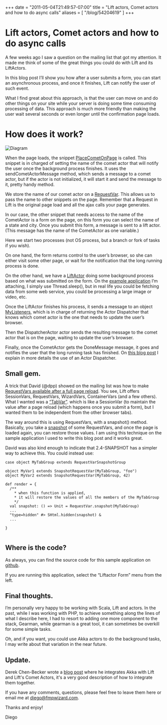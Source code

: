+++
date = "2011-05-04T21:49:57-07:00"
title = "Lift actors, Comet actors and how to do async calls"
aliases = [
	"/blog/54204619"
]
+++

[title=]: /
[category: Lift]: /
[date: 2011/05/24]: /
[tags: {actor, asynchronous, lift, liftweb, scala}]: /


# Lift actors, Comet actors and how to do async calls

A few weeks ago I saw a question on the mailing list that got my attention. It made me think of some of the great things you could do with Lift and its LiftActors.

In this blog post I’ll show you how after a user submits a form, you can start an asynchronous process, and once it finishes, Lift can notify the user of such event.

What I find great about this approach, is that the user can move on and do other things on your site while your server is doing some time consuming processing of data. This approach is much more friendly than making the user wait several seconds or even longer until the confirmation page loads.

# How does it work?

![Diagram](/images/26669544-Lift-actor-blog-post.png)

When the page loads, the snippet [PlaceCometOnPage](https://github.com/fmpwizard/lift-conditional-drop-down-menus/blob/master/src/main/scala/code/snippet/PlaceCometOnPage.scala) is called. This snippet is in charged of setting the name of the comet actor that will notify the user once the background process finishes. It uses the sendCometActorMessage method, which sends a message to a comet actor, but if the actor is not initialized, it will start it and send the message to it, pretty handy method.

We store the name of our comet actor on a [RequestVar](http://simply.liftweb.net/index-4.4.html). This allows us to pass the name to other snippets on the page. Remember that a Request in Lift is the original page load and all the ajax calls your page generates.

In our case, the other snippet that needs access to the name of the CometActor is a form on the page, on this form you can select the name of a state and city. Once you submit this form, a message is sent to a lift actor. (This message has the name of the CometActor as one variable.)

Here we start two processes (not OS process, but a branch or fork of tasks if you wish).

On one hand, the form returns control to the user’s browser, so she can either visit some other page, or wait for the notification that the long running process is done.

On the other hand, we have a [LiftActor](https://github.com/fmpwizard/lift-conditional-drop-down-menus/blob/master/src/main/scala/code/lib/WorkerLiftActor.scala) doing some background process based on what was submitted on the form. On the [example application](https://github.com/fmpwizard/lift-conditional-drop-down-menus) I’m attaching, I simply use Thread.sleep(), but in real life you could be fetching data from some web service, you could be processing a large image or video, etc.

Once the LiftActor finishes his process, it sends a message to an object [MyListeners](https://github.com/fmpwizard/lift-conditional-drop-down-menus/blob/master/src/main/scala/code/comet/MyLiftActor.scala), which is in charge of returning the Actor Dispatcher that knows which comet actor is the one that needs to update the user’s browser.

Then the DispatcherActor actor sends the resulting message to the comet actor that is on the page, waiting to update the user’s browser.

Finally, once the CometActor gets the DoneMessage message, it goes and notifies the user that the long running task has finished. On [this blog post](/blog/lift-comet-and-a-rest-api) I explain in more details the use of an Actor Dispatcher.

## Small gem.

A trick that David (@dpp) showed on the mailing list was how to make [RequestVars available after a full page reload](https://groups.google.com/forum/#!topic/liftweb/DeyF0y8DLts). You see, Lift offers SessionVars, RequestVars, WizardVars, ContainerVars (and a few others). What I wanted was a [“TabVar”](https://groups.google.com/forum/#!topic/liftweb/DeyF0y8DLts). which is like a SessionVar (to maintain the value after a page reload (which happens once you submit a form), but I wanted them to be independent from the other browser tabs).

The way around this is using RequestVars, with a snapshot() method. Basically, you take a [snapshot](https://github.com/fmpwizard/lift-conditional-drop-down-menus/blob/master/src/main/scala/code/snippet/LiftActorForm.scala) of some RequestVars, and once the page is loaded again, you can restore those values. I am using this technique on the sample application I used to write this blog post and it works great.

David was also kind enough to indicate that 2.4-SNAPSHOT has a simpler way to achieve this. You could instead use:  

```
case object MyTabGroup extends RequestVarSnapshotGroup

object MyVar1 extends SnapshotRequestVar(MyTabGroup, "foo")
object MyVar2 extends SnapshotRequestVar(MyTabGroup, 42)

def render = {
  /**
    * when this function is applied,
    * it will restore the values of all the members of the MyTabGroup
    */
  val snapshot: () => Unit = RequestVar.snapshot(MyTabGroup)
  ...
  "type=hidden" #> SHtml.hidden(snapshot) &
  ...

}


```

## Where is the code?

As always, you can find the source code for this sample application on [github](https://github.com/fmpwizard/lift-conditional-drop-down-menus).

If you are running this application, select the “Liftactor Form” menu from the left.

## Final thoughts.

I’m personally very happy to be working with Scala, Lift and actors. In the past, while I was working with PHP, to achieve something along the lines of what I describe here, I had to resort to adding one more component to the stack, Gearman, while gearman is a great tool, it can sometimes be overkill for some simple tasks.

Oh, and if you want, you could use Akka actors to do the background tasks, I may write about that variation in the near future.

## Update.

Derek Chen-Becker wrote a [blog post](http://riteofcoding.blogspot.com/2011/05/beyond-chat-lift-comet-and-akka.html) where he integrates Akka with Lift and Lift's Comet Actors, it's a very good description of how to integrate them together.

If you have any comments, questions, please feel free to leave them here or email me at diego@fmpwizard.com.



Thanks and enjoy!



  Diego
